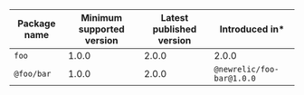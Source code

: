 | Package name | Minimum supported version | Latest published version | Introduced in* |
| --- | --- | --- | --- |
| `foo` | 1.0.0 | 2.0.0 | 2.0.0 |
| `@foo/bar` | 1.0.0 | 2.0.0 | `@newrelic/foo-bar@1.0.0` |
